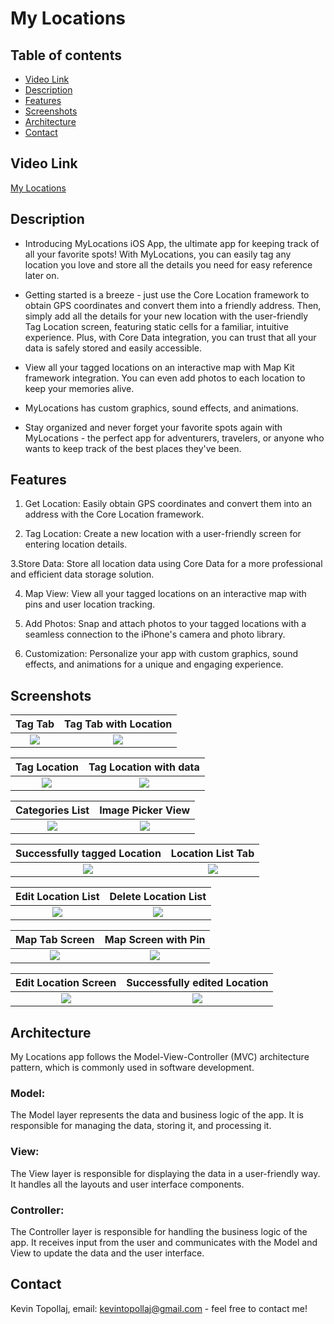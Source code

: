 # My Locations

## Table of contents
* [Video Link](#video-link)
* [Description](#description)
* [Features](#Features)
* [Screenshots](#screenshots)
* [Architecture](#architecture)
* [Contact](#contact)


## Video Link

[My Locations]()


## Description

- Introducing MyLocations iOS App, the ultimate app for keeping track of all your favorite spots! With MyLocations, you can easily tag any location you love and store all the details you need for easy reference later on.

- Getting started is a breeze - just use the Core Location framework to obtain GPS coordinates and convert them into a friendly address. Then, simply add all the details for your new location with the user-friendly Tag Location screen, featuring static cells for a familiar, intuitive experience. Plus, with Core Data integration, you can trust that all your data is safely stored and easily accessible.

- View all your tagged locations on an interactive map with Map Kit framework integration. You can even add photos to each location to keep your memories alive.

- MyLocations has custom graphics, sound effects, and animations.

- Stay organized and never forget your favorite spots again with MyLocations - the perfect app for adventurers, travelers, or anyone who wants to keep track of the best places they've been.


## Features

1. Get Location: Easily obtain GPS coordinates and convert them into an address with the Core Location framework.

2. Tag Location: Create a new location with a user-friendly screen for entering location details.

3.Store Data: Store all location data using Core Data for a more professional and efficient data storage solution.

4. Map View: View all your tagged locations on an interactive map with pins and user location tracking.

5. Add Photos: Snap and attach photos to your tagged locations with a seamless connection to the iPhone's camera and photo library.

6. Customization: Personalize your app with custom graphics, sound effects, and animations for a unique and engaging experience.


## Screenshots

Tag Tab                    | Tag Tab with Location     | 
:-------------------------:|:-------------------------:|
![](./img/S1.png)          | ![](./img/S2.png)         |

Tag Location               | Tag Location with data    |
:-------------------------:|:-------------------------:|
![](./img/S3.png)          | ![](./img/S4.png)         |

Categories List            | Image Picker View         |
:-------------------------:|:-------------------------:|
![](./img/S5.png)          | ![](./img/S6.png)         |

Successfully tagged Location  | Location List Tab         |
:----------------------------:|:-------------------------:|
![](./img/S7.png)             | ![](./img/S8.png)         |

Edit Location List            | Delete Location List      |
:----------------------------:|:-------------------------:|
![](./img/S9.png)             | ![](./img/S10.png)        |

Map Tab Screen                | Map Screen with Pin       |
:----------------------------:|:-------------------------:|
![](./img/S11.png)            | ![](./img/S12.png)        |

Edit Location Screen          | Successfully edited Location |
:----------------------------:|:----------------------------:|
![](./img/S13.png)            | ![](./img/S14.png)           |



## Architecture

My Locations app follows the Model-View-Controller (MVC) architecture pattern, which is commonly used in software development.

### Model:

The Model layer represents the data and business logic of the app. It is responsible for managing the data, storing it, and processing it.

### View:

The View layer is responsible for displaying the data in a user-friendly way. It handles all the layouts and user interface components.

### Controller:

The Controller layer is responsible for handling the business logic of the app. It receives input from the user and communicates with the Model and View to update the data and the user interface.

## Contact
Kevin Topollaj, email: kevintopollaj@gmail.com - feel free to contact me!
